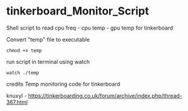 # tinkerboard_Monitor_Script
Shell script to read cpu freq - cpu temp - gpu temp for tinkerboard

Convert "temp" file to executable

<code>chmod +x temp</code>

run script in terminal using watch

<code>watch ./temp </code>


credits
Temp monitoring code for tinkerboard

knuxyl - https://tinkerboarding.co.uk/forum/archive/index.php/thread-367.html
